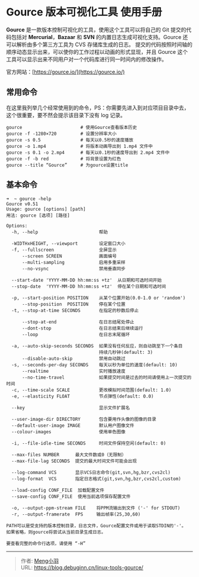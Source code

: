 # Gource 版本可视化工具 使用手册


**Gource** 是一款版本控制可视化的工具，使用这个工具可以将自己的 Git 提交的代码包括对 **Mercurial**，**Bazaar** 和 **SVN** 的内置日志生成可视化支持。Gource 还可以解析由多个第三方工具为 CVS 存储库生成的日志。
提交的代码按照时间轴的顺序动态显示出来，可以使你的工作过程以动画的形式显现，并且 Gource 这个工具可以显示出来不同用户对一个代码库进行同一时间内的修改操作。

官方网站：[https://gource.io/](https://gource.io/)

## 常用命令

在这里我列举几个经常使用到的命令，PS：你需要先进入到对应项目目录中去，这个很重要，要不然会提示该目录下没有 log 记录。

```shell
gource                      # 使用Gource查看版本历史
gource -f -1280×720         # 设置分辨率大小
gource -s 0.5               # 每天以0.5秒的速度播放
gource -o 1.mp4             # 将版本动画导出到 1.mp4 文件中
gource -s 0.1 -o 2.mp4      # 每天以0.1秒的速度导出到 2.mp4 文件中
gource -f -b red            # 将背景设置为红色
gource --title “Gource”     # 为gource设置title
```

## 基本命令

```shell
➜  ~ gource -help
Gource v0.51
Usage: gource [options] [path]
用法: gource [选项] [路径]

Options:
  -h, --help                       帮助

  -WIDTHxHEIGHT, --viewport        设定窗口大小
  -f, --fullscreen                 全屏显示
      --screen SCREEN              画面编号
      --multi-sampling             启用多重采样
      --no-vsync                   禁用垂直同步

  --start-date 'YYYY-MM-DD hh:mm:ss +tz'  从日期和可选时间开始
  --stop-date  'YYYY-MM-DD hh:mm:ss +tz'  停在某个日期和可选时间

  -p, --start-position POSITION    从某个位置开始(0.0-1.0 or 'random')
      --stop-position  POSITION    停在某个位置
  -t, --stop-at-time SECONDS       在指定的秒数后停止

      --stop-at-end                在日志结尾处停止
      --dont-stop                  在日志结束后继续运行
      --loop                       在日志末尾循环

  -a, --auto-skip-seconds SECONDS  如果没有任何反应，则自动跳至下一个条目
                                   持续几秒钟(default: 3)
      --disable-auto-skip          禁用自动跳过
  -s, --seconds-per-day SECONDS    每天以秒为单位的速度(default: 10)
      --realtime                   实时播放速度
      --no-time-travel             如果提交时间是过去的时间请使用上一次提交的时间
  -c, --time-scale SCALE           更改模拟时间范围(default: 1.0)
  -e, --elasticity FLOAT           节点弹性(default: 0.0)

  --key                            显示文件扩展名

  --user-image-dir DIRECTORY       包含要用作头像的图像的目录
  --default-user-image IMAGE       默认用户图像文件
  --colour-images                  使用单色图像

  -i, --file-idle-time SECONDS     时间文件保持空闲(default: 0)

  --max-files NUMBER      最大文件数或0（无限制）
  --max-file-lag SECONDS  提交的最大时间文件可能会出现

  --log-command VCS       显示VCS日志命令(git,svn,hg,bzr,cvs2cl)
  --log-format  VCS       指定日志格式(git,svn,hg,bzr,cvs2cl,custom)

  --load-config CONF_FILE  加载配置文件
  --save-config CONF_FILE  使用当前选项保存配置文件

  -o, --output-ppm-stream FILE    将PPM流输出到文件 ('-' for STDOUT)
  -r, --output-framerate  FPS     输出帧率(25,30,60)

PATH可以是受支持的版本控制目录，日志文件，Gource配置文件或用于读取STDIN的'-'。
如果省略，则gource将尝试从当前目录生成日志。

要查看完整的命令行选项，请使用 “-H”
```


---

> 作者: [Meng小羽](https://www.debuginn.cn)  
> URL: https://blog.debuginn.cn/linux-tools-gource/  

